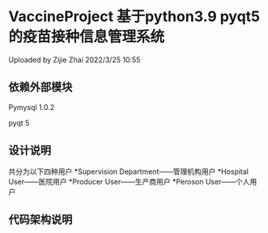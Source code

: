 # VaccineProject 基于python3.9 pyqt5的疫苗接种信息管理系统
Uploaded by Zijie Zhai 2022/3/25 10:55
## 依赖外部模块
Pymysql 1.0.2

pyqt 5

## 设计说明
共分为以下四种用户
*Supervision Department——管理机构用户
*Hospital User——医院用户
*Producer User——生产商用户
*Peroson User——个人用户
## 代码架构说明
